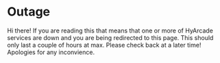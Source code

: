 # Outage
Hi there! If you are reading this that means that one or more of HyArcade services are down and you are being redirected to this page. This should only last a couple of hours at max. Please check back at a later time! Apologies for any inconvience.